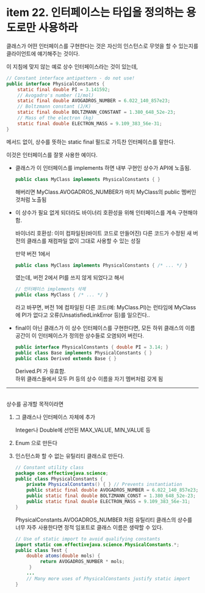 # item 22. 인터페이스는 타입을 정의하는 용도로만 사용하라

클래스가 어떤 인터페이스를 구현한다는 것은 자신의 인스턴스로 무엇을 할 수 있는지를 클라이언트에 얘기해주는 것이다.

이 지침에 맞지 않는 예로 상수 인터페이스라는 것이 있는데,

```java
// Constant interface antipattern - do not use!
public interface PhysicalConstants {
    static final double PI = 3.141592;
    // Avogadro's number (1/mol)
    static final double AVOGADROS_NUMBER = 6.022_140_857e23;
    // Boltzmann constant (J/K)
    static final double BOLTZMANN_CONSTANT = 1.380_648_52e-23;
    // Mass of the electron (kg)
    static final double ELECTRON_MASS = 9.109_383_56e-31;
}
```

메서드 없이, 상수를 뜻하는 static final 필드로 가득찬 인터페이스를 말한다.

이것은 인터페이스를 잘못 사용한 예이다.

- 클래스가 이 인터페이스를 implements 하면 내부 구현인 상수가 API에 노출됨.

  ```java
  public class MyClass implements PhysicalConstants { }
  ```

  해버리면 MyClass.AVOGADROS_NUMBER가 마치 MyClass의 public 멤버인 것처럼 노출됨

- 이 상수가 필요 없게 되더라도 바이너리 호환성을 위해 인터페이스를 계속 구현해야 함.

  바이너리 호환성: 이미 컴파일된(바이트 코드로 만들어진) 다른 코드가 수정된 새 버전의 클래스를 재컴파일 없이 그대로 사용할 수 있는 성질

  만약 버전 1에서

  ```java
  public class MyClass implements PhysicalConstants { /* ... */ }
  ```

  였는데, 버전 2에서 PI를 쓰지 않게 되었다고 해서

  ```java
  // 인터페이스 implements 삭제
  public class MyClass { /* ... */ }
  ```

  라고 바꾸면,
  버전 1에 컴파일된 다른 코드(예: MyClass.PI)는
  런타임에 MyClass에 PI가 없다고 오류(UnsatisfiedLinkError 등)를 일으킨다..

- final이 아닌 클래스가 이 상수 인터페이스를 구현한다면, 모든 하위 클래스의 이름공간이 이 인터페이스가 정의한 상수들로 오염되어 버린다.

  ```java
  public interface PhysicalConstants { double PI = 3.14; }
  public class Base implements PhysicalConstants { }
  public class Derived extends Base { }
  ```

  Derived.PI 가 유효함.  
  하위 클래스들에서 모두 PI 등의 상수 이름을 자기 멤버처럼 갖게 됨

---

<br>
상수를 공개할 목적이라면

1. 그 클래스나 인터페이스 자체에 추가

   Integer나 Double에 선언된 MAX_VALUE, MIN_VALUE 등

2. Enum 으로 만든다

3. 인스턴스화 할 수 없는 유틸리티 클래스로 만든다.

   ```java
   // Constant utility class
   package com.effectivejava.science;
   public class PhysicalConstants {
       private PhysicalConstants() { } // Prevents instantiation
       public static final double AVOGADROS_NUMBER = 6.022_140_857e23;
       public static final double BOLTZMANN_CONST = 1.380_648_52e-23;
       public static final double ELECTRON_MASS = 9.109_383_56e-31;
   }
   ```

   PhysicalConstants.AVOGADROS_NUMBER 처럼 유틸리티 클래스의 상수를 너무 자주 사용한다면 정적 임포트로 클래스 이름은 생략할 수 있다.

   ```java
   // Use of static import to avoid qualifying constants
   import static com.effectivejava.science.PhysicalConstants.*;
   public class Test {
       double atoms(double mols) {
            return AVOGADROS_NUMBER * mols;
        }
       ...
       // Many more uses of PhysicalConstants justify static import
   }
   ```
